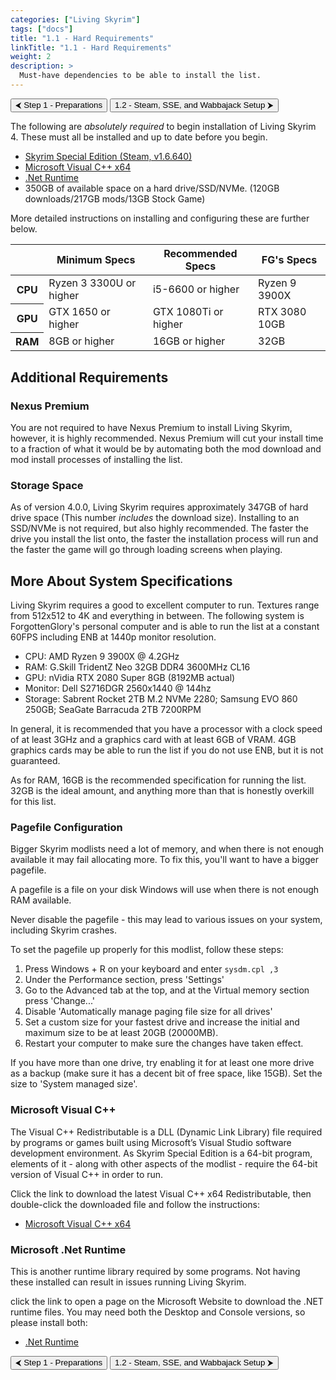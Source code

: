 ```yaml
---
categories: ["Living Skyrim"]
tags: ["docs"] 
title: "1.1 - Hard Requirements"
linkTitle: "1.1 - Hard Requirements"
weight: 2
description: >
  Must-have dependencies to be able to install the list.
---
```


<button onclick="window.location.href='https://beta.fgsmodlists.com/docs/living-skyrim/step-1-preparations/';" class="btn btn-primary">⮜ Step 1 - Preparations</button>
<button onclick="window.location.href='https://beta.fgsmodlists.com/docs/living-skyrim/step-1-preparations/setup/';" class="btn btn-primary">1.2 - Steam, SSE, and Wabbajack Setup ⮞</button>

The following are *absolutely required* to begin installation of Living Skyrim 4. These must all be installed and up to date before you begin.

- [Skyrim Special Edition (Steam, v1.6.640)](https://store.steampowered.com/app/489830/The_Elder_Scrolls_V_Skyrim_Special_Edition/)
- [Microsoft Visual C++ x64](https://aka.ms/vs/16/release/vc_redist.x64.exe)
- [.Net Runtime](https://dotnet.microsoft.com/en-us/download/dotnet/5.0/runtime)
- 350GB of available space on a hard drive/SSD/NVMe. (120GB downloads/217GB mods/13GB Stock Game)

More detailed instructions on installing and configuring these are further below.

<table>
  <tr>
    <th></th>
    <th style="border-bottom: 1px solid;">Minimum Specs</th>
    <th style="border-bottom: 1px solid;">Recommended Specs</th>
    <th style="border-bottom: 1px solid;">FG's Specs</th>
  </tr>
  <tr>
    <th>CPU</th>
    <td>Ryzen 3 3300U or higher</td>
    <td>i5-6600 or higher</td>
    <td>Ryzen 9 3900X</td>
  </tr>
  <tr>
    <th>GPU</th>
    <td>GTX 1650 or higher</td>
    <td>GTX 1080Ti or higher</td>
    <td>RTX 3080 10GB</td>
  </tr>
  <tr>
    <th>RAM</th>
    <td>8GB or higher</td>
    <td>16GB or higher</td>
    <td>32GB</td>
  </tr>
</table>

## Additional Requirements
### Nexus Premium
You are not required to have Nexus Premium to install Living Skyrim, however, it is highly recommended. Nexus Premium will cut your install time to a fraction of what it would be by automating both the mod download and mod install processes of installing the list.

### Storage Space
As of version 4.0.0, Living Skyrim requires approximately 347GB of hard drive space (This number *includes* the download size). Installing to an SSD/NVMe is not required, but also highly recommended. The faster the drive you install the list onto, the faster the installation process will run and the faster the game will go through loading screens when playing.

## More About System Specifications
Living Skyrim requires a good to excellent computer to run. Textures range from 512x512 to 4K and everything in between. The following system is ForgottenGlory's personal computer and is able to run the list at a constant 60FPS including ENB at 1440p monitor resolution.

- CPU: AMD Ryzen 9 3900X @ 4.2GHz
- RAM: G.Skill TridentZ Neo 32GB DDR4 3600MHz CL16
- GPU: nVidia RTX 2080 Super 8GB (8192MB actual)
- Monitor: Dell S2716DGR 2560x1440 @ 144hz
- Storage: Sabrent Rocket 2TB M.2 NVMe 2280; Samsung EVO 860 250GB; SeaGate Barracuda 2TB 7200RPM

In general, it is recommended that you have a processor with a clock speed of at least 3GHz and a graphics card with at least 6GB of VRAM. 4GB graphics cards may be able to run the list if you do not use ENB, but it is not guaranteed.

As for RAM, 16GB is the recommended specification for running the list. 32GB is the ideal amount, and anything more than that is honestly overkill for this list.

### Pagefile Configuration

Bigger Skyrim modlists need a lot of memory, and when there is not enough available it may fail allocating more. To fix this, you'll want to have a bigger pagefile.

A pagefile is a file on your disk Windows will use when there is not enough RAM available.

Never disable the pagefile - this may lead to various issues on your system, including Skyrim crashes.

To set the pagefile up properly for this modlist, follow these steps:

1. Press Windows + R on your keyboard and enter `sysdm.cpl ,3`
2. Under the Performance section, press 'Settings'
3. Go to the Advanced tab at the top, and at the Virtual memory section press 'Change...'
4. Disable 'Automatically manage paging file size for all drives'
5. Set a custom size for your fastest drive and increase the initial and maximum size to be at least 20GB (20000MB).
6. Restart your computer to make sure the changes have taken effect.

If you have more than one drive, try enabling it for at least one more drive as a backup (make sure it has a decent bit of free space, like 15GB). Set the size to 'System managed size'.

### Microsoft Visual C++
The Visual C++ Redistributable is a DLL (Dynamic Link Library) file required by programs or games built using Microsoft’s Visual Studio software development environment. As Skyrim Special Edition is a 64-bit program, elements of it - along with other aspects of the modlist - require the 64-bit version of Visual C++ in order to run.

Click the link to download the latest Visual C++ x64 Redistributable, then double-click the downloaded file and follow the instructions:
- [Microsoft Visual C++ x64](https://aka.ms/vs/16/release/vc_redist.x64.exe)

### Microsoft .Net Runtime
This is another runtime library required by some programs. Not having these installed can result in issues running Living Skyrim.

click the link to open a page on the Microsoft Website to download the .NET runtime files. You may need both the Desktop and Console versions, so please install both:
- [.Net Runtime](https://dotnet.microsoft.com/en-us/download/dotnet/5.0/runtime)

<button onclick="window.location.href='https://beta.fgsmodlists.com/docs/living-skyrim/step-1-preparations/';" class="btn btn-primary">⮜ Step 1 - Preparations</button>
<button onclick="window.location.href='https://beta.fgsmodlists.com/docs/living-skyrim/step-1-preparations/setup/';" class="btn btn-primary">1.2 - Steam, SSE, and Wabbajack Setup ⮞</button>